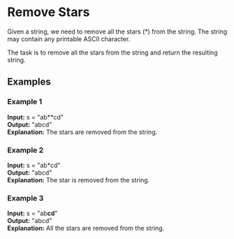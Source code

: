# Remove Stars

Given a string, we need to remove all the stars (*) from the string. The string may contain any printable ASCII character.

The task is to remove all the stars from the string and return the resulting string.

## Examples

### Example 1
**Input:** s = "ab**cd"  
**Output:** "abcd"  
**Explanation:** The stars are removed from the string.

### Example 2
**Input:** s = "ab*cd"  
**Output:** "abcd"  
**Explanation:** The star is removed from the string.

### Example 3
**Input:** s = "ab**cd**"  
**Output:** "abcd"  
**Explanation:** All the stars are removed from the string.
